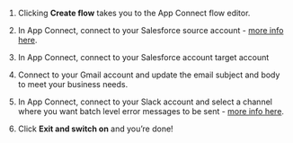 1. Clicking **Create flow** takes you to the App Connect flow editor.
1. In App Connect, connect to your Salesforce source account - [more info here](https://developer.ibm.com/integration/docs/app-connect/how-to-guides-for-apps/use-ibm-app-connect-salesforce/).
1. In App Connect, connect to your Salesforce account target account
1. Connect to your Gmail account and update the email subject and body to meet your business needs. 
1. In App Connect, connect to your Slack account and select a channel where you want batch level error messages to be sent - [more info here](https://developer.ibm.com/integration/docs/app-connect/how-to-guides-for-apps/use-ibm-app-connect-slack/).

1. Click **Exit and switch on** and you’re done!
